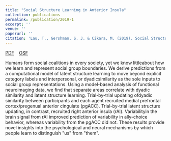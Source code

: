 ```yaml
---
title: "Social Structure Learning in Anterior Insula"
collection: publications
permalink: /publication/2019-1
excerpt: ''
venue: ''
paperurl: ''
citation: 'Lau, T., Gershman, S. J. & Cikara, M. (2019). Social Structure Learning in Anterior Insula. <i>PsyArxiv</i>.'
---
```


[PDF](https://psyarxiv.com/m96qh)
   [OSF](https://osf.io/3wtbg/)

Humans form social coalitions in every society, yet we know littleabout how we learn and represent social group boundaries. We derive predictions from a computational model of latent structure learning to move beyond explicit category labels and interpersonal, or dyadicsimilarity as the sole inputs to social group representations. Using a model-based analysis of functional neuroimaging data, we find that separate areas correlate with dyadic similarity and latent structure learning. Trial-by-trial updating ofdyadic similarity between participants and each agent recruited medial prefrontal cortex/pregenual anterior cingulate (pgACC). Trial-by-trial latent structure updating, in contrast, recruited right anterior insula (rAI). Variabilityin the brain signal from rAI improved prediction of variability in ally-choice behavior, whereas variability from the pgACC did not. These results provide novel insights into the psychological and neural mechanisms by which people learn to distinguish "us" from "them".